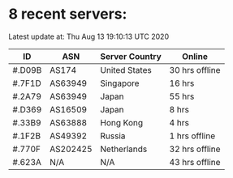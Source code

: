# 8 recent servers:

Latest update at: Thu Aug 13 19:10:13 UTC 2020

| ID | ASN | Server Country | Online |
| -- | --- | -------------- | ------ |
| #.D09B | AS174 | United States | 30 hrs offline |
| #.7F1D | AS63949 | Singapore | 16 hrs |
| #.2A79 | AS63949 | Japan | 55 hrs |
| #.D369 | AS16509 | Japan | 8 hrs |
| #.33B9 | AS63888 | Hong Kong | 4 hrs |
| #.1F2B | AS49392 | Russia | 1 hrs offline |
| #.770F | AS202425 | Netherlands | 32 hrs offline |
| #.623A | N/A | N/A | 43 hrs offline |


